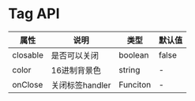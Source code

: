 # Tag API

属性 | 说明 | 类型 | 默认值
-----|-----|-----|------
closable | 是否可以关闭 | boolean | false
color | 16进制背景色 | string | -
onClose | 关闭标签handler | Funciton | -